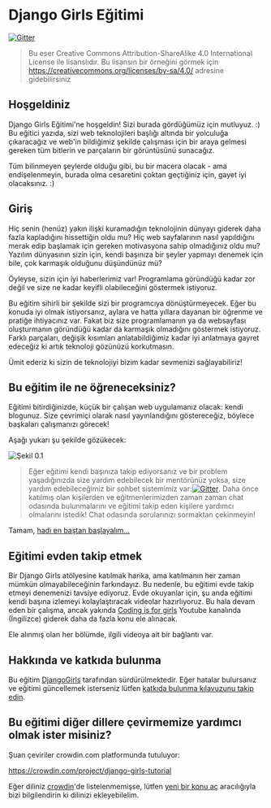 # Django Girls Eğitimi

[![Gitter](https://badges.gitter.im/DjangoGirls/tutorial.svg)](https://gitter.im/DjangoGirls/tutorial)

> Bu eser Creative Commons Attribution-ShareAlike 4.0 International License ile lisanslıdır. Bu lisansın bir örneğini görmek için https://creativecommons.org/licenses/by-sa/4.0/ adresine gidebilirsiniz

## Hoşgeldiniz

Django Girls Eğitimi'ne hoşgeldin! Sizi burada gördüğümüz için mutluyuz. :) Bu eğitici yazıda, sizi web teknolojileri başlığı altında bir yolculuğa çıkaracağız ve web'in bildiğimiz şekilde çalışması için bir araya gelmesi gereken tüm bitlerin ve parçaların bir görüntüsünü sunacağız. 

Tüm bilinmeyen şeylerde olduğu gibi, bu bir macera olacak - ama endişelenmeyin, burada olma cesaretini çoktan geçtiğiniz için, gayet iyi olacaksınız. :)

## Giriş

Hiç senin (henüz) yakın ilişki kuramadığın teknolojinin dünyayı giderek daha fazla kapladığını hissettiğin oldu mu? Hiç web sayfalarının nasıl yapıldığını merak edip başlamak için gereken motivasyona sahip olmadığınız oldu mu? Yazılım dünyasının sizin için, kendi başınıza bir şeyler yapmayı denemek için bile, çok karmaşık olduğunu düşündünüz mü?

Öyleyse, sizin için iyi haberlerimiz var! Programlama göründüğü kadar zor değil ve size ne kadar keyifli olabileceğini göstermek istiyoruz.

Bu eğitim sihirli bir şekilde sizi bir programcıya dönüştürmeyecek. Eğer bu konuda iyi olmak istiyorsanız, aylara ve hatta yıllara dayanan bir öğrenme ve pratiğe ihtiyacınız var. Fakat biz size programlamanın ya da websayfası oluşturmanın göründüğü kadar da karmaşık olmadığını göstermek istiyoruz. Farklı parçaları, değişik kısımları anlatabildiğimiz kadar iyi anlatmaya gayret edeceğiz ki artık teknoloji gözünüzü korkutmasın.

Ümit ederiz ki sizin de teknolojiyi bizim kadar sevmenizi sağlayabiliriz!

## Bu eğitim ile ne öğreneceksiniz?

Eğitimi bitirdiğinizde, küçük bir çalışan web uygulamanız olacak: kendi blogunuz. Size çevrimiçi olarak nasıl yayınlandığını göstereceğiz, böylece başkaları çalışmanızı görecek!

Aşağı yukarı şu şekilde gözükecek:

![Şekil 0.1](images/application.png)

> Eğer eğitimi kendi başınıza takip ediyorsanız ve bir problem yaşadığınızda size yardım edebilecek bir mentörünüz yoksa, size yardım edebileceğimiz bir sohbet sistemimiz var:[![Gitter](https://badges.gitter.im/DjangoGirls/tutorial.svg)](https://gitter.im/DjangoGirls/tutorial). Daha önce katılmış olan kişilerden ve eğitmenlerimizden zaman zaman chat odasında bulunmalarını ve eğitimi takip eden kişilere yardımcı olmalarını istedik! Chat odasında sorularınızı sormaktan çekinmeyin!

Tamam, [hadi en baştan başlayalım...](./how_the_internet_works/README.md)

## Eğitimi evden takip etmek

Bir Django Girls atölyesine katılmak harika, ama katılmanın her zaman mümkün olmayabileceğinin farkındayız. Bu nedenle, bu eğitimi evde takip etmeyi denemenizi tavsiye ediyoruz. Evde okuyanlar için, şu anda eğitimi kendi başına izlemeyi kolaylaştıracak videolar hazırlıyoruz. Bu hala devam eden bir çalışma, ancak yakında [Coding is for girls](https://www.youtube.com/channel/UC0hNd2uW8jTR5K3KBzRuG2A/feed) Youtube kanalında (İngilizce) giderek daha da fazla konu ele alınacak.

Ele alınmış olan her bölümde, ilgili videoya ait bir bağlantı var.

## Hakkında ve katkıda bulunma

Bu eğitim [DjangoGirls](https://djangogirls.org/) tarafından sürdürülmektedir. Eğer hatalar bulursanız ve eğitimi güncellemek isterseniz lütfen [katkıda bulunma kılavuzunu takip edin](https://github.com/DjangoGirls/tutorial/blob/master/README.md).

## Bu eğitimi diğer dillere çevirmemize yardımcı olmak ister misiniz?

Şuan çeviriler crowdin.com platformunda tutuluyor:

https://crowdin.com/project/django-girls-tutorial

Eğer diliniz [crowdin](https://crowdin.com/)'de listelenmemişse, lütfen [yeni bir konu aç](https://github.com/DjangoGirls/tutorial/issues/new) aracılığıyla bizi bilgilendirin ki dilinizi ekleyebilelim.